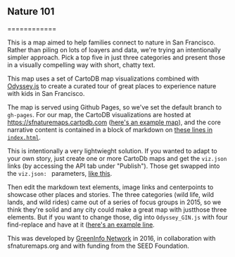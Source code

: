 ## Nature 101
============

This is a map aimed to help families connect to nature in San Francisco. Rather than piling on lots of loayers and data, we're trying an intentionally simpler approach. Pick a top five in just three categories and present those in a visually compelling way with short, chatty text.

This map uses a set of CartoDB map visualizations combined with [Odyssey.js](https://cartodb.github.io/odyssey.js/) to create a curated tour of great places to experience nature with kids in San Francisco.

The map is served using Github Pages, so we've set the default branch to `gh-pages`. For our map, the CartoDB visualizations are hosted at https://sfnaturemaps.cartodb.com ([here's an example map](https://sfnaturemaps.cartodb.com/viz/988fdb2e-eaf1-11e5-8daa-0ecfd53eb7d3/public_map)), and the core narrative content is contained in a block of markdown on [these lines in `index.html`](https://github.com/GreenInfo-Network/sfnaturemaps/blob/gh-pages/index.html#L490-L674).

This is intentionally a very lightwieght solution. If you wanted to adapt to your own story, just create one or more CartoDb maps and get the `viz.json` links (by accessing the API tab under "Publish"). Those get swapped into the `viz.json: ` parameters, [like this](https://github.com/GreenInfo-Network/sfnaturemaps/blob/gh-pages/index.html#L495).

Then edit the markdown text elements, image links and centerpoints to showcase other places and stories.
The three categories (wild life, wild lands, and wild rides) came out of a series of focus groups in 2015, so we think they're solid and any city could make a great map with justthose three elements. But if you want to change those, dig into `Odyssey_GIN.js` with four find-replace and have at it ([here's an example line](https://github.com/GreenInfo-Network/sfnaturemaps/blob/gh-pages/Odyssey_GIN.js#L974). 

This was developed by [GreenInfo Network](http://greeninfo.org) in 2016, in collaboration with sfnaturemaps.org and with funding from the SEED Foundation.
